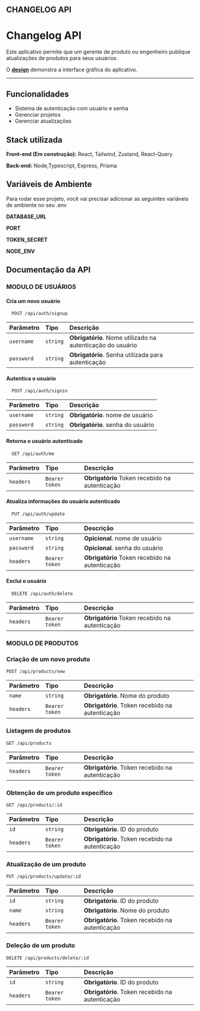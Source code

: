 ## CHANGELOG API

# Changelog API

Este aplicativo permite que um gerente de produto ou engenheiro publique atualizações de produtos para seus usuários.

O [**design**](https://changelog.framer.website/) demonstra a interface gráfica do aplicativo.

---

## Funcionalidades

- Sistema de autenticação com usuário e senha
- Gerenciar projetos
- Gerenciar atualizações

## Stack utilizada

**Front-end (Em construção):** React, Tailwind, Zustand, React-Query

**Back-end:** Node,Typescript, Express, Prisma

## Variáveis de Ambiente

Para rodar esse projeto, você vai precisar adicionar as seguintes variáveis de ambiente no seu .env

**DATABASE_URL**

**PORT**

**TOKEN_SECRET**

**NODE_ENV**

## Documentação da API

### MODULO DE USUÁRIOS

#### Cria um novo usuário

```http
  POST /api/auth/signup
```

| Parâmetro  | Tipo     | Descrição                                                  |
| :--------- | :------- | :--------------------------------------------------------- |
| `username` | `string` | **Obrigatório**. Nome utilizado na autenticação do usuário |
| `password` | `string` | **Obrigatório**. Senha utilizada para autenticação         |

#### Autentica o usuário

```http
  POST /api/auth/signin
```

| Parâmetro  | Tipo     | Descrição                         |
| :--------- | :------- | :-------------------------------- |
| `username` | `string` | **Obrigatório**. nome de usuário  |
| `password` | `string` | **Obrigatório**. senha do usuário |

#### Retorna o usuário autenticado

```http
  GET /api/auth/me
```

| Parâmetro | Tipo           | Descrição                                      |
| :-------- | :------------- | :--------------------------------------------- |
| `headers` | `Bearer token` | **Obrigatório** Token recebido na autenticação |

#### Atualiza informações do usuário autenticado

```http
  PUT /api/auth/update
```

| Parâmetro  | Tipo           | Descrição                                      |
| :--------- | :------------- | :--------------------------------------------- |
| `username` | `string`       | **Opicional**. nome de usuário                 |
| `password` | `string`       | **Opicional**. senha do usuário                |
| `headers`  | `Bearer token` | **Obrigatório** Token recebido na autenticação |

#### Exclui o usuário

```http
  DELETE /api/auth/delete
```

| Parâmetro | Tipo           | Descrição                                      |
| :-------- | :------------- | :--------------------------------------------- |
| `headers` | `Bearer token` | **Obrigatório** Token recebido na autenticação |

### MODULO DE PRODUTOS

### Criação de um novo produto

```http
POST /api/products/new
```

| Parâmetro   | Tipo       | Descrição                                 |
| :---------- | :--------- | :---------------------------------------- |
| `name`      | `string`   | **Obrigatório**. Nome do produto          |
| `headers`   | `Bearer token` | **Obrigatório**. Token recebido na autenticação |

### Listagem de produtos

```http
GET /api/products
```

| Parâmetro   | Tipo       | Descrição                                 |
| :---------- | :--------- | :---------------------------------------- |
| `headers`   | `Bearer token` | **Obrigatório**. Token recebido na autenticação |

### Obtenção de um produto específico

```http
GET /api/products/:id
```

| Parâmetro   | Tipo       | Descrição                                 |
| :---------- | :--------- | :---------------------------------------- |
| `id`        | `string`   | **Obrigatório**. ID do produto            |
| `headers`   | `Bearer token` | **Obrigatório**. Token recebido na autenticação |

### Atualização de um produto

```http
PUT /api/products/update/:id
```

| Parâmetro   | Tipo       | Descrição                                 |
| :---------- | :--------- | :---------------------------------------- |
| `id`        | `string`   | **Obrigatório**. ID do produto            |
| `name`      | `string`   | **Obrigatório**. Nome do produto          |
| `headers`   | `Bearer token` | **Obrigatório**. Token recebido na autenticação |

### Deleção de um produto

```http
DELETE /api/products/delete/:id
```

| Parâmetro   | Tipo       | Descrição                                 |
| :---------- | :--------- | :---------------------------------------- |
| `id`        | `string`   | **Obrigatório**. ID do produto            |
| `headers`   | `Bearer token` | **Obrigatório**. Token recebido na autenticação |